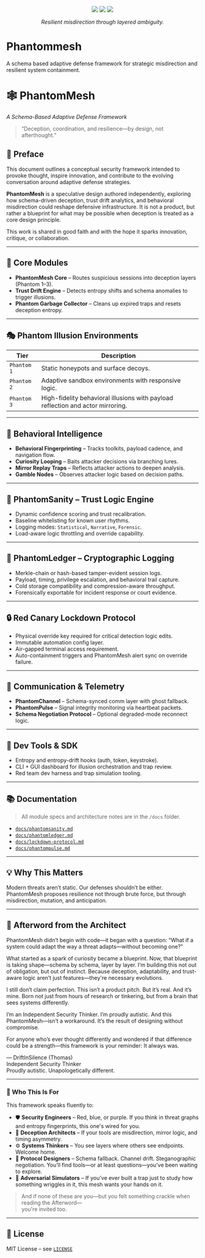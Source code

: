 <p align="center">
  <img src="https://img.shields.io/badge/Deception_Enabled-✓-purple?style=flat-square&logo=ghost" />
  <img src="https://img.shields.io/badge/Schema%20Mode-Adaptive-lightgrey?style=flat-square&logo=codesignal" />
  <img src="https://img.shields.io/badge/Trust%20Drift-Monitoring_Active-blue?style=flat-square&logo=simpleicons" />
</p>

<p align="center"><em>Resilient misdirection through layered ambiguity.</em></p>




# Phantommesh
A schema based adaptive defense framework for strategic misdirection and resilient system containment.

# 🕸️ PhantomMesh  
_A Schema-Based Adaptive Defense Framework_

> “Deception, coordination, and resilience—by design, not afterthought.”  


## 📜 Preface

This document outlines a conceptual security framework intended to provoke thought, inspire innovation, and contribute to the evolving conversation around adaptive defense strategies.

**PhantomMesh** is a speculative design authored independently, exploring how schema-driven deception, trust drift analytics, and behavioral misdirection could reshape defensive infrastructure. It is not a product, but rather a blueprint for what may be possible when deception is treated as a core design principle.

This work is shared in good faith and with the hope it sparks innovation, critique, or collaboration.

---

## 🔺 Core Modules

- **PhantomMesh Core** – Routes suspicious sessions into deception layers (Phantom 1–3).
- **Trust Drift Engine** – Detects entropy shifts and schema anomalies to trigger illusions.
- **Phantom Garbage Collector** – Cleans up expired traps and resets deception entropy.

---

## 🎭 Phantom Illusion Environments

| Tier | Description |
|------|-------------|
| `Phantom 1` | Static honeypots and surface decoys. |
| `Phantom 2` | Adaptive sandbox environments with responsive logic. |
| `Phantom 3` | High-fidelity behavioral illusions with payload reflection and actor mirroring. |

---

## 🧠 Behavioral Intelligence

- **Behavioral Fingerprinting** – Tracks toolkits, payload cadence, and navigation flow.
- **Curiosity Looping** – Baits attacker decisions via branching lures.
- **Mirror Replay Traps** – Reflects attacker actions to deepen analysis.
- **Gamble Nodes** – Observes attacker logic based on decision paths.

---

## 🔐 PhantomSanity – Trust Logic Engine

- Dynamic confidence scoring and trust recalibration.
- Baseline whitelisting for known user rhythms.
- Logging modes: `Statistical`, `Narrative`, `Forensic`.
- Load-aware logic throttling and override capability.

---

## 📜 PhantomLedger – Cryptographic Logging

- Merkle-chain or hash-based tamper-evident session logs.
- Payload, timing, privilege escalation, and behavioral trail capture.
- Cold storage compatibility and compression-aware throughput.
- Forensically exportable for incident response or court evidence.

---

## 🔒 Red Canary Lockdown Protocol

- Physical override key required for critical detection logic edits.
- Immutable automation config layer.
- Air-gapped terminal access requirement.
- Auto-containment triggers and PhantomMesh alert sync on override failure.

---

## 📡 Communication & Telemetry

- **PhantomChannel** – Schema-synced comm layer with ghost fallback.
- **PhantomPulse** – Signal integrity monitoring via heartbeat packets.
- **Schema Negotiation Protocol** – Optional degraded-mode reconnect logic.

---

## 🧰 Dev Tools & SDK

- Entropy and entropy-drift hooks (auth, token, keystroke).
- CLI + GUI dashboard for illusion orchestration and trap review.
- Red team dev harness and trap simulation tooling.

---

## 📚 Documentation

> All module specs and architecture notes are in the `/docs` folder.

- [`docs/phantomsanity.md`](docs/phantomsanity.md)
- [`docs/phantomledger.md`](docs/phantomledger.md)
- [`docs/lockdown-protocol.md`](docs/lockdown-protocol.md)
- [`docs/phantompulse.md`](docs/phantompulse.md)

---

## 💡 Why This Matters

Modern threats aren’t static. Our defenses shouldn’t be either. PhantomMesh proposes resilience not through brute force, but through misdirection, mutation, and anticipation.

---

## 🧾 Afterword from the Architect

PhantomMesh didn’t begin with code—it began with a question: “What if a system could adapt the way a threat adapts—without becoming one?”

What started as a spark of curiosity became a blueprint. Now, that blueprint is taking shape—schema by schema, layer by layer. I’m building this not out of obligation, but out of instinct. Because deception, adaptability, and trust-aware logic aren’t just features—they're necessary evolutions.

I still don’t claim perfection. This isn’t a product pitch. But it’s real. And it’s mine. Born not just from hours of research or tinkering, but from a brain that sees systems differently.

I’m an Independent Security Thinker. I’m proudly autistic. And this PhantomMesh—isn’t a workaround. It’s the result of designing without compromise.

For anyone who’s ever thought differently and wondered if that difference could be a strength—this framework is your reminder: It always was.

— DriftInSilence (Thomas)  
Independent Security Thinker  
Proudly autistic. Unapologetically different.

---

### 🧭 Who This Is For

This framework speaks fluently to:

- 🛡️ **Security Engineers** – Red, blue, or purple. If you think in threat graphs and entropy fingerprints, this one's wired for you.
- 🧠 **Deception Architects** – If your tools are misdirection, mirror logic, and timing asymmetry.
- ⚙️ **Systems Thinkers** – You see layers where others see endpoints. Welcome home.
- 🧬 **Protocol Designers** – Schema fallback. Channel drift. Steganographic negotiation. You’ll find tools—or at least questions—you’ve been waiting to explore.
- 🐛 **Adversarial Simulators** – If you’ve ever built a trap just to study how something wriggles in it, this mesh wants your hands on it.

> And if none of these are you—but you felt something crackle when reading the Afterword—  
> you're invited too.

---

## 📄 License

MIT License – see [`LICENSE`](License)


